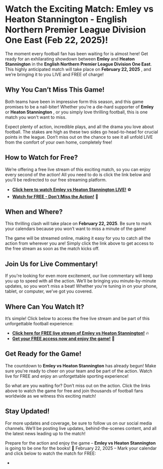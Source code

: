 # Watch the Exciting Match: Emley vs Heaton Stannington - English Northern Premier League Division One East (Feb 22, 2025)!

The moment every football fan has been waiting for is almost here! Get ready for an exhilarating showdown between **Emley** and **Heaton Stannington** in the **English Northern Premier League Division One East**. This highly anticipated match will take place on **February 22, 2025** , and we’re bringing it to you LIVE and FREE of charge!

## Why You Can’t Miss This Game!

Both teams have been in impressive form this season, and this game promises to be a nail-biter! Whether you're a die-hard supporter of **Emley** or **Heaton Stannington** , or you simply love thrilling football, this is one match you won't want to miss.

Expect plenty of action, incredible plays, and all the drama you love about football. The stakes are high as these two sides go head-to-head for crucial points in the league. Don’t miss out on the chance to see it all unfold LIVE from the comfort of your own home, completely free!

## How to Watch for Free?

We’re offering a free live stream of this exciting match, so you can enjoy every second of the action! All you need to do is click the link below and you’ll be redirected to our free streaming platform.

- **[Click here to watch Emley vs Heaton Stannington LIVE!](https://tinyurl.com/livestreamfreeo?st=Emley+vs+Heaton+Stannington&si=gh)** ⚽️
- **[Watch for FREE - Don’t Miss the Action!](https://tinyurl.com/livestreamfreeo?st=Emley+vs+Heaton+Stannington&si=gh)** 🎥

## When and Where?

This thrilling clash will take place on **February 22, 2025**. Be sure to mark your calendars because you won’t want to miss a minute of the game!

The game will be streamed online, making it easy for you to catch all the action from wherever you are! Simply click the link above to get access to the free stream as soon as the match kicks off.

## Join Us for Live Commentary!

If you're looking for even more excitement, our live commentary will keep you up to speed with all the action. We’ll be bringing you minute-by-minute updates, so you won’t miss a beat! Whether you're tuning in on your phone, tablet, or computer, we’ve got you covered.

## Where Can You Watch It?

It’s simple! Click below to access the free live stream and be part of this unforgettable football experience:

- **[Click here for FREE live stream of Emley vs Heaton Stannington!](https://tinyurl.com/livestreamfreeo?st=Emley+vs+Heaton+Stannington&si=gh)** 🔥
- **[Get your FREE access now and enjoy the game!](https://tinyurl.com/livestreamfreeo?st=Emley+vs+Heaton+Stannington&si=gh)** 🎉

## Get Ready for the Game!

The countdown to **Emley vs Heaton Stannington** has already begun! Make sure you're ready to cheer on your team and be part of the action. Watch live for FREE and enjoy an unforgettable sporting experience!

So what are you waiting for? Don’t miss out on the action. Click the links above to watch the game for free and join thousands of football fans worldwide as we witness this exciting match!

## Stay Updated!

For more updates and coverage, be sure to follow us on our social media channels. We’ll be posting live updates, behind-the-scenes content, and all the latest news leading up to the match!

Prepare for the action and enjoy the game – **Emley vs Heaton Stannington** is going to be one for the books! 📅 February 22, 2025 – Mark your calendar and click below to watch the match for FREE:

- 
